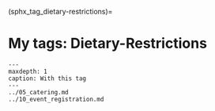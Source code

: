 (sphx_tag_dietary-restrictions)=
# My tags: Dietary-Restrictions

```{toctree}
---
maxdepth: 1
caption: With this tag
---
../05_catering.md
../10_event_registration.md
```
